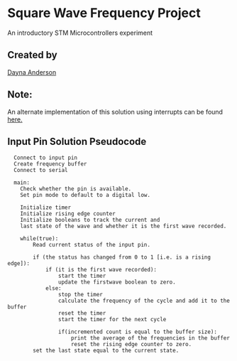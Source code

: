 # Square Wave Frequency Project
An introductory STM Microcontrollers experiment

## Created by 
[Dayna Anderson](dayna.anderson@csu.fullerton.edu)

## Note:
An alternate implementation of this solution using interrupts can be found [here.](https://github.com/Dayna-A/square_wave_frequency/tree/interrupts)

## Input Pin Solution Pseudocode

```
  Connect to input pin
  Create frequency buffer
  Connect to serial
  
  main:
    Check whether the pin is available.
    Set pin mode to default to a digital low.
    
    Initialize timer
    Initialize rising edge counter
    Initialize booleans to track the current and 
    last state of the wave and whether it is the first wave recorded.
    
    while(true):
        Read current status of the input pin.
        
        if (the status has changed from 0 to 1 [i.e. is a rising edge]):
            if (it is the first wave recorded):
                start the timer
                update the firstwave boolean to zero.
            else: 
                stop the timer
                calculate the frequency of the cycle and add it to the buffer
                reset the timer
                start the timer for the next cycle
                
                if(incremented count is equal to the buffer size):
                    print the average of the frequencies in the buffer
                    reset the rising edge counter to zero.
        set the last state equal to the current state.
    
```

